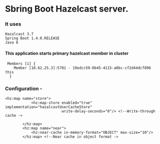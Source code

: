 #    Sbring Boot Hazelcast server.

### It uses
    Hazalcast 3.7
    Spring Boot 1.4.0.RELEASE
    Java 8


#### This application starts primary hazelcast member in cluster 
     Members [1] {
	    Member [10.62.25.3]:5701 - 19edcc59-0b45-4115-a0bc-cf2d44dcf896 this
      }

### Configuration - 
    <hz:map name="store">
                <hz:map-store enabled="true" implementation="hazalcastUserCacheStore"
                              write-delay-seconds="0"/> <!--Write-through cache ->

            </hz:map>
            <hz:map name="near">
                <hz:near-cache in-memory-format="OBJECT" max-size="10"/>
            </hz:map> <!--Near cache in object format ->

